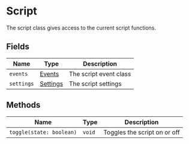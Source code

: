 # Script

The script class gives access to the current script functions.

## Fields

| Name       | Type                                  | Description            |
|------------|---------------------------------------|------------------------|
| `events`   | [Events](../events/event_handling.md) | The script event class |
| `settings` | [Settings](../settings/settings.md)   | The script settings    |

## Methods

| Name                     | Type   | Description                  |
|--------------------------|--------|------------------------------|
| `toggle(state: boolean)` | `void` | Toggles the script on or off |